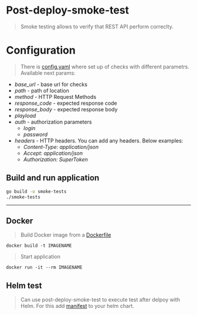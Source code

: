 # Post-deploy-smoke-test
> Smoke testing allows to verify that REST API perform correclty.
> 
# Configuration
> There is [config.yaml](https://github.com/7visij7/smoke-test/blob/master/smoke-test/post-deployment-smoke-tests/config/http.yml) where set up of checks with different parametrs.
> Available next params:
+ *base_url* - base url for checks
+ *path* - path of location
+ *method* - HTTP Request Methods
+ *response_code* - expected response code
+ *response_body* - expected response body
+ *playload*
+ *auth* - authorization parameters 
  + *login*
  +  *password*
+ *headers* - HTTP headers. You can add any headers. Below examples:
  + *Content-Type: application/json*
  + *Accept: application/json*
  + *Authorization: SuperToken*


## Build and run application
```Bash
go build -o smoke-tests
./smoke-tests
```
---
## Docker

> Build Docker image from a [Dockerfile](https://github.com/7visij7/smoke-test/blob/master/smoke-test/helm/templates/test/smoke-test.yaml)
```
docker build -t IMAGENAME
```
> Start application
```
docker run -it --rm IMAGENAME
```

## Helm test
> Can use post-deploy-smoke-test to execute test after delpoy with Helm. For this add [manifest](https://github.com/7visij7/smoke-test/blob/master/Dockerfile) to your helm chart.

